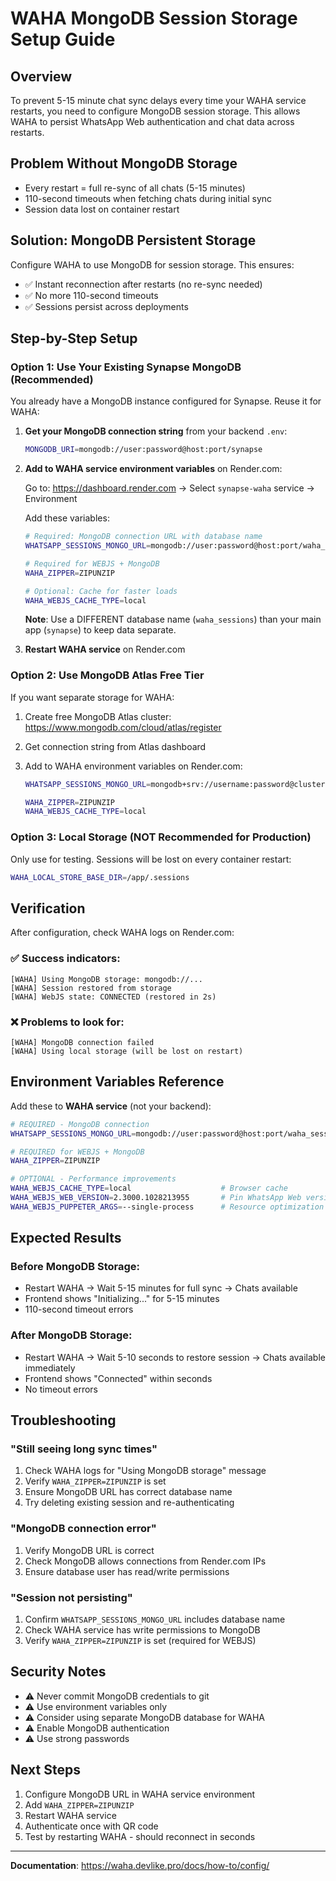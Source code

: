# WAHA MongoDB Session Storage Setup Guide

## Overview

To prevent 5-15 minute chat sync delays every time your WAHA service restarts, you need to configure MongoDB session storage. This allows WAHA to persist WhatsApp Web authentication and chat data across restarts.

## Problem Without MongoDB Storage

- Every restart = full re-sync of all chats (5-15 minutes)
- 110-second timeouts when fetching chats during initial sync
- Session data lost on container restart

## Solution: MongoDB Persistent Storage

Configure WAHA to use MongoDB for session storage. This ensures:
- ✅ Instant reconnection after restarts (no re-sync needed)
- ✅ No more 110-second timeouts
- ✅ Sessions persist across deployments

## Step-by-Step Setup

### Option 1: Use Your Existing Synapse MongoDB (Recommended)

You already have a MongoDB instance configured for Synapse. Reuse it for WAHA:

1. **Get your MongoDB connection string** from your backend `.env`:
   ```bash
   MONGODB_URI=mongodb://user:password@host:port/synapse
   ```

2. **Add to WAHA service environment variables** on Render.com:

   Go to: https://dashboard.render.com → Select `synapse-waha` service → Environment

   Add these variables:
   ```bash
   # Required: MongoDB connection URL with database name
   WHATSAPP_SESSIONS_MONGO_URL=mongodb://user:password@host:port/waha_sessions

   # Required for WEBJS + MongoDB
   WAHA_ZIPPER=ZIPUNZIP

   # Optional: Cache for faster loads
   WAHA_WEBJS_CACHE_TYPE=local
   ```

   **Note**: Use a DIFFERENT database name (`waha_sessions`) than your main app (`synapse`) to keep data separate.

3. **Restart WAHA service** on Render.com

### Option 2: Use MongoDB Atlas Free Tier

If you want separate storage for WAHA:

1. Create free MongoDB Atlas cluster: https://www.mongodb.com/cloud/atlas/register

2. Get connection string from Atlas dashboard

3. Add to WAHA environment variables on Render.com:
   ```bash
   WHATSAPP_SESSIONS_MONGO_URL=mongodb+srv://username:password@cluster.mongodb.net/waha_sessions

   WAHA_ZIPPER=ZIPUNZIP
   WAHA_WEBJS_CACHE_TYPE=local
   ```

### Option 3: Local Storage (NOT Recommended for Production)

Only use for testing. Sessions will be lost on every container restart:

```bash
WAHA_LOCAL_STORE_BASE_DIR=/app/.sessions
```

## Verification

After configuration, check WAHA logs on Render.com:

### ✅ Success indicators:
```
[WAHA] Using MongoDB storage: mongodb://...
[WAHA] Session restored from storage
[WAHA] WebJS state: CONNECTED (restored in 2s)
```

### ❌ Problems to look for:
```
[WAHA] MongoDB connection failed
[WAHA] Using local storage (will be lost on restart)
```

## Environment Variables Reference

Add these to **WAHA service** (not your backend):

```bash
# REQUIRED - MongoDB connection
WHATSAPP_SESSIONS_MONGO_URL=mongodb://user:password@host:port/waha_sessions

# REQUIRED for WEBJS + MongoDB
WAHA_ZIPPER=ZIPUNZIP

# OPTIONAL - Performance improvements
WAHA_WEBJS_CACHE_TYPE=local                    # Browser cache
WAHA_WEBJS_WEB_VERSION=2.3000.1028213955       # Pin WhatsApp Web version
WAHA_WEBJS_PUPPETER_ARGS=--single-process      # Resource optimization
```

## Expected Results

### Before MongoDB Storage:
- Restart WAHA → Wait 5-15 minutes for full sync → Chats available
- Frontend shows "Initializing..." for 5-15 minutes
- 110-second timeout errors

### After MongoDB Storage:
- Restart WAHA → Wait 5-10 seconds to restore session → Chats available immediately
- Frontend shows "Connected" within seconds
- No timeout errors

## Troubleshooting

### "Still seeing long sync times"

1. Check WAHA logs for "Using MongoDB storage" message
2. Verify `WAHA_ZIPPER=ZIPUNZIP` is set
3. Ensure MongoDB URL has correct database name
4. Try deleting existing session and re-authenticating

### "MongoDB connection error"

1. Verify MongoDB URL is correct
2. Check MongoDB allows connections from Render.com IPs
3. Ensure database user has read/write permissions

### "Session not persisting"

1. Confirm `WHATSAPP_SESSIONS_MONGO_URL` includes database name
2. Check WAHA service has write permissions to MongoDB
3. Verify `WAHA_ZIPPER=ZIPUNZIP` is set (required for WEBJS)

## Security Notes

- ⚠️ Never commit MongoDB credentials to git
- ⚠️ Use environment variables only
- ⚠️ Consider using separate MongoDB database for WAHA
- ⚠️ Enable MongoDB authentication
- ⚠️ Use strong passwords

## Next Steps

1. Configure MongoDB URL in WAHA service environment
2. Add `WAHA_ZIPPER=ZIPUNZIP`
3. Restart WAHA service
4. Authenticate once with QR code
5. Test by restarting WAHA - should reconnect in seconds

---

**Documentation**: https://waha.devlike.pro/docs/how-to/config/
